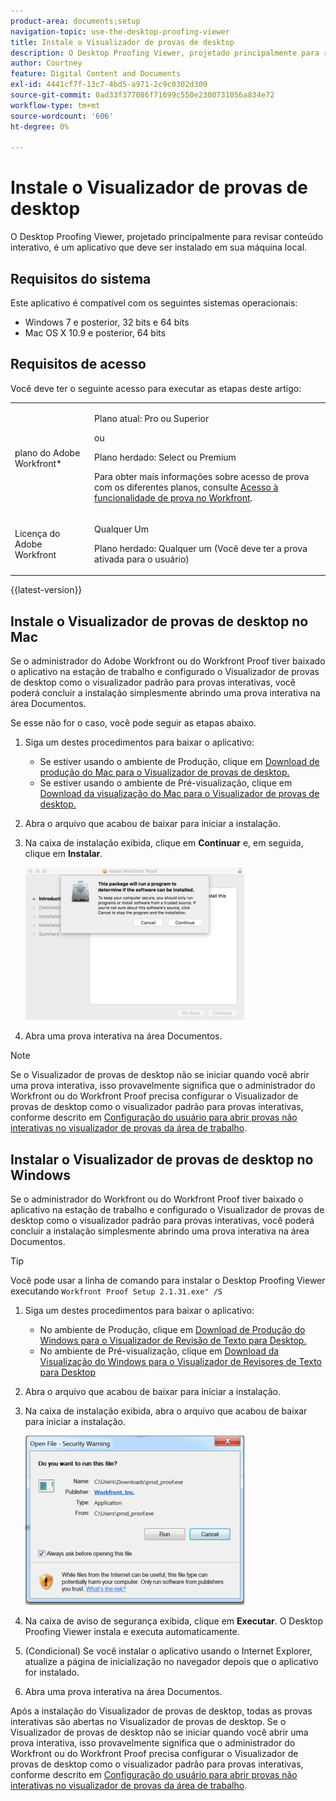 ```yaml
---
product-area: documents;setup
navigation-topic: use-the-desktop-proofing-viewer
title: Instale o Visualizador de provas de desktop
description: O Desktop Proofing Viewer, projetado principalmente para revisar conteúdo interativo, é um aplicativo que deve ser instalado em sua máquina local.
author: Courtney
feature: Digital Content and Documents
exl-id: 4441cf7f-13c7-4bd5-a971-2c9c0302d309
source-git-commit: 0ad33f377086f71699c550e2300731056a834e72
workflow-type: tm+mt
source-wordcount: '606'
ht-degree: 0%

---
```


# Instale o Visualizador de provas de desktop

O Desktop Proofing Viewer, projetado principalmente para revisar conteúdo interativo, é um aplicativo que deve ser instalado em sua máquina local.

## Requisitos do sistema

Este aplicativo é compatível com os seguintes sistemas operacionais:

* Windows 7 e posterior, 32 bits e 64 bits
* Mac OS X 10.9 e posterior, 64 bits

## Requisitos de acesso

Você deve ter o seguinte acesso para executar as etapas deste artigo:

<table style="table-layout:auto"> 
 <col> 
 <col> 
 <tbody> 
  <tr> 
   <td role="rowheader">plano do Adobe Workfront*</td> 
   <td> <p>Plano atual: Pro ou Superior</p> <p>ou</p> <p>Plano herdado: Select ou Premium</p> <p>Para obter mais informações sobre acesso de prova com os diferentes planos, consulte <a href="/help/quicksilver/administration-and-setup/manage-workfront/configure-proofing/access-to-proofing-functionality.md" class="MCXref xref">Acesso à funcionalidade de prova no Workfront</a>.</p> </td> 
  </tr> 
  <tr> 
   <td role="rowheader">Licença do Adobe Workfront</td> 
   <td> <p>Qualquer Um</p> <p>Plano herdado: Qualquer um (Você deve ter a prova ativada para o usuário)</p> </td> 
  </tr> 
 </tbody> 
</table>

{{latest-version}}

## Instale o Visualizador de provas de desktop no Mac

Se o administrador do Adobe Workfront ou do Workfront Proof tiver baixado o aplicativo na estação de trabalho e configurado o Visualizador de provas de desktop como o visualizador padrão para provas interativas, você poderá concluir a instalação simplesmente abrindo uma prova interativa na área Documentos.

Se esse não for o caso, você pode seguir as etapas abaixo.

1. Siga um destes procedimentos para baixar o aplicativo:

   * Se estiver usando o ambiente de Produção, clique em [Download de produção do Mac para o Visualizador de provas de desktop.](https://assets.proofhq.com/nativeviewer/desktop_viewer/Workfront+Proof-2.1.31.pkg)
   * Se estiver usando o ambiente de Pré-visualização, clique em [Download da visualização do Mac para o Visualizador de provas de desktop.](https://assets.preview.proofhq.com/nativeviewer/desktop_viewer/Workfront+Proof+Preview-2.1.31.pkg)

1. Abra o arquivo que acabou de baixar para iniciar a instalação.
1. Na caixa de instalação exibida, clique em **Continuar** e, em seguida, clique em **Instalar**.

   ![00000776.png](assets/00000776-350x244.png)

1. Abra uma prova interativa na área Documentos.

>[!NOTE]
>
>Se o Visualizador de provas de desktop não se iniciar quando você abrir uma prova interativa, isso provavelmente significa que o administrador do Workfront ou do Workfront Proof precisa configurar o Visualizador de provas de desktop como o visualizador padrão para provas interativas, conforme descrito em [Configuração do usuário para abrir provas não interativas no visualizador de provas da área de trabalho](../../../workfront-proof/wp-work-proofsfiles/review-proofs-dpv/destop-proofing-viewer.md#user-setting-for-launching-non-interactive-proofs).

## Instalar o Visualizador de provas de desktop no Windows

Se o administrador do Workfront ou do Workfront Proof tiver baixado o aplicativo na estação de trabalho e configurado o Visualizador de provas de desktop como o visualizador padrão para provas interativas, você poderá concluir a instalação simplesmente abrindo uma prova interativa na área Documentos.

>[!TIP]
>
>Você pode usar a linha de comando para instalar o Desktop Proofing Viewer executando `Workfront Proof Setup 2.1.31.exe" /S`

1. Siga um destes procedimentos para baixar o aplicativo:

   * No ambiente de Produção, clique em [Download de Produção do Windows para o Visualizador de Revisão de Texto para Desktop.](https://assets.proofhq.com/nativeviewer/desktop_viewer/Workfront+Proof+Setup+2.1.31.exe)
   * No ambiente de Pré-visualização, clique em [Download da Visualização do Windows para o Visualizador de Revisores de Texto para Desktop](https://assets.preview.proofhq.com/nativeviewer/desktop_viewer/Workfront+Proof+Preview+Setup+2.1.31.exe)

1. Abra o arquivo que acabou de baixar para iniciar a instalação.
1. Na caixa de instalação exibida, abra o arquivo que acabou de baixar para iniciar a instalação.

   ![Screen_Shot_2018-05-02_at_10.56.55_AM.png](assets/screen-shot-2018-05-02-at-10.56.55-am-350x271.png)

1. Na caixa de aviso de segurança exibida, clique em **Executar**. O Desktop Proofing Viewer instala e executa automaticamente.
1. (Condicional) Se você instalar o aplicativo usando o Internet Explorer, atualize a página de inicialização no navegador depois que o aplicativo for instalado.
1. Abra uma prova interativa na área Documentos.

Após a instalação do Visualizador de provas de desktop, todas as provas interativas são abertas no Visualizador de provas de desktop. Se o Visualizador de provas de desktop não se iniciar quando você abrir uma prova interativa, isso provavelmente significa que o administrador do Workfront ou do Workfront Proof precisa configurar o Visualizador de provas de desktop como o visualizador padrão para provas interativas, conforme descrito em [Configuração do usuário para abrir provas não interativas no visualizador de provas da área de trabalho](../../../workfront-proof/wp-work-proofsfiles/review-proofs-dpv/destop-proofing-viewer.md#user-setting-for-launching-non-interactive-proofs).
